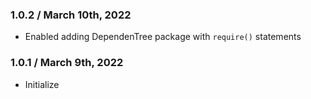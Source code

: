 ### 1.0.2 / March 10th, 2022
 - Enabled adding DependenTree package with `require()` statements


### 1.0.1 / March 9th, 2022
 - Initialize